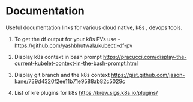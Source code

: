 # Documentation
Useful documentation links for various cloud native, k8s , devops tools.

1. To get the df output for your k8s PVs use - 
   https://github.com/yashbhutwala/kubectl-df-pv

2. Display k8s context in bash prompt
   https://pracucci.com/display-the-current-kubelet-context-in-the-bash-prompt.html

3. Display git branch and the k8s context
   https://gist.github.com/jason-kane/739d4320f2ee11b71e9588ab82c5029c

4. List of kre plugins for k8s
   https://krew.sigs.k8s.io/plugins/

